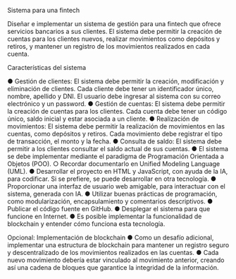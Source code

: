 Sistema para una fintech

Diseñar e implementar un sistema de gestión
para una fintech que ofrece servicios bancarios
a sus clientes.
El sistema debe permitir la creación de cuentas
para los clientes nuevos, realizar movimientos
como depósitos y retiros, y mantener un registro
de los movimientos realizados en cada cuenta.

Características del sistema

● Gestión de clientes: El sistema debe permitir
la creación, modificación y eliminación de
clientes. Cada cliente debe tener un
identificador único, nombre, apellido y DNI. El
usuario debe ingresar al sistema con su correo
electrónico y un password.
● Gestión de cuentas: El sistema debe permitir
la creación de cuentas para los clientes. Cada
cuenta debe tener un código único, saldo
inicial y estar asociada a un cliente.
● Realización de movimientos: El sistema debe
permitir la realización de movimientos en las
cuentas, como depósitos y retiros. Cada
movimiento debe registrar el tipo de
transacción, el monto y la fecha.
● Consulta de saldo: El sistema debe permitir a
los clientes consultar el saldo actual de sus
cuentas.
● El sistema se debe implementar mediante el
paradigma de Programación Orientada a
Objetos (POO).
○ Recordar documentarlo en Unified
Modeling Language (UML).
● Desarrollar el proyecto en HTML y JavaScript,
con ayuda de la IA, para codificar. Si se
prefiere, se puede desarrollar en otra
tecnología.
● Proporcionar una interfaz de usuario web
amigable, para interactuar con el sistema,
generada con IA.
● Utilizar buenas prácticas de programación,
como modularización, encapsulamiento y
comentarios descriptivos.
● Publicar el código fuente en GitHub.
● Desplegar el sistema para que funcione en
Internet.
● Es posible implementar la funcionalidad de
blockchain y entender cómo funciona esta
tecnología.

Opcional: Implementación de blockchain
● Como un desafío adicional, implementar una
estructura de blockchain para mantener un
registro seguro y descentralizado de los
movimientos realizados en las cuentas.
● Cada nuevo movimiento debería estar
vinculado al movimiento anterior, creando así
una cadena de bloques que garantice la
integridad de la información.
